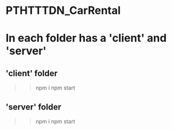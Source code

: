 # PTHTTTDN_CarRental

# In each folder has a 'client' and 'server'
## 'client' folder
>> npm i
>> npm start

## 'server' folder
>> npm i
>> npm start 
